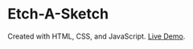 # Etch-A-Sketch
Created with HTML, CSS, and JavaScript.
[Live Demo](https://drewross137.github.io/Etch-A-Sketch/).